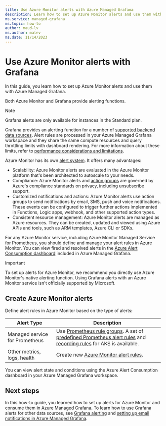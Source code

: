 ```yaml
---
title: Use Azure Monitor alerts with Azure Managed Grafana
description: Learn how to set up Azure Monitor alerts and use them with Azure Managed Grafana
ms.service: managed-grafana
ms.topic: how-to
author: maud-lv
ms.author: malev
ms.date: 11/14/2023
--- 
```


# Use Azure Monitor alerts with Grafana

In this guide, you learn how to set up Azure Monitor alerts and use them with Azure Managed Grafana.

Both Azure Monitor and Grafana provide alerting functions.

> [!NOTE]
> Grafana alerts are only available for instances in the Standard plan.

Grafana provides an alerting function for a number of [supported backend data sources](https://grafana.com/docs/grafana/latest/alerting/fundamentals/data-source-alerting/#data-sources-and-grafana-alerting). Alert rules are processed in your Azure Managed Grafana workspace and they share the same compute resources and query throttling limits with dashboard rendering. For more information about these limits, refer to [performance considerations and limitations](https://grafana.com/docs/grafana/latest/alerting/set-up/performance-limitations/#performance-considerations-and-limitations).

Azure Monitor has its own [alert system](../azure-monitor/alerts/alerts-overview.md). It offers many advantages:

* Scalability: Azure Monitor alerts are evaluated in the Azure Monitor platform that's been architected to autoscale to your needs.
* Compliance: Azure Monitor alerts and [action groups](../azure-monitor/alerts/action-groups.md) are governed by Azure's compliance standards on privacy, including unsubscribe support.
* Customized notifications and actions: Azure Monitor alerts use action groups to send notifications by email, SMS, push and voice notifications. These events can be configured to trigger further actions implemented in Functions, Logic apps, webhook, and other supported action types.
* Consistent resource management: Azure Monitor alerts are managed as Azure resources. They can be created, updated and viewed using Azure APIs and tools, such as ARM templates, Azure CLI or SDKs.

For any Azure Monitor service, including Azure Monitor Managed Service for Prometheus, you should define and manage your alert rules in Azure Monitor. You can view fired and resolved alerts in the [Azure Alert Consumption dashboard](https://grafana.com/grafana/dashboards/15128-azure-alert-consumption/) included in Azure Managed Grafana.

> [!IMPORTANT]
> To set up alerts for Azure Monitor, we recommend you directly use Azure Monitor's native alerting function. Using Grafana alerts with an Azure Monitor service isn't officially supported by Microsoft.

## Create Azure Monitor alerts

Define alert rules in Azure Monitor based on the type of alerts:

| Alert Type      | Description                                      |
|-----------------|-----------------------------------------------------------------------------------------|
| Managed service for Prometheus | Use [Prometheus rule groups](../azure-monitor/essentials/prometheus-rule-groups.md). A set of [predefined Prometheus alert rules](../azure-monitor/containers/container-insights-metric-alerts.md) and [recording rules](../azure-monitor/essentials/prometheus-metrics-scrape-default.md#recording-rules) for AKS is available. |
| Other metrics, logs, health | Create new [Azure Monitor alert rules](../azure-monitor/alerts/alerts-create-new-alert-rule.md). |

You can view alert state and conditions using the Azure Alert Consumption dashboard in your Azure Managed Grafana workspace.

## Next steps

In this how-to guide, you learned how to set up alerts for Azure Monitor and consume them in Azure Managed Grafana. To learn how to use Grafana alerts for other data sources, see [Grafana alerting](https://grafana.com/docs/grafana/latest/alerting/) and [setting up email notifications in Azure Managed Grafana](how-to-smtp-settings.md).
